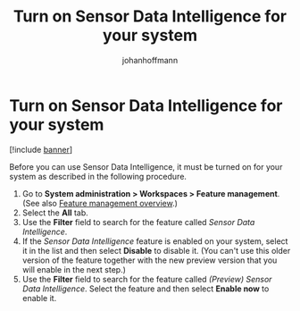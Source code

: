 ﻿---
title: Turn on Sensor Data Intelligence for your system
description: Sensor Data Intelligence uses data from sensors that are connected to Azure. In the deployment step, you will deploy an IoT solution to your own Azure subscription. 
author: johanhoffmann
ms.date: 09/02/2022
ms.topic: article
ms.search.form:
audience: Application User
ms.reviewer: kamaybac
ms.search.region: Global
ms.author: johanho
ms.search.validFrom: 2022-09-02
ms.dyn365.ops.version: 10.0.30
---

# Turn on Sensor Data Intelligence for your system

[!include [banner](../includes/banner.md)]

Before you can use Sensor Data Intelligence, it must be turned on for your system as described in the following procedure.

1. Go to **System administration \> Workspaces \> Feature management**. (See also [Feature management overview](../../fin-ops-core/fin-ops/get-started/feature-management/feature-management-overview.md).)
1. Select the **All** tab.
1. Use the **Filter** field to search for the feature called *Sensor Data Intelligence*.
1. If the *Sensor Data Intelligence* feature is enabled on your system, select it in the list and then select **Disable** to disable it. (You can't use this older version of the feature together with the new preview version that you will enable in the next step.)
1. Use the **Filter** field to search for the feature called *(Preview) Sensor Data Intelligence*. Select the feature and then select **Enable now** to enable it.
